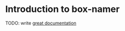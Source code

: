 # Introduction to box-namer

TODO: write [great documentation](http://jacobian.org/writing/great-documentation/what-to-write/)
